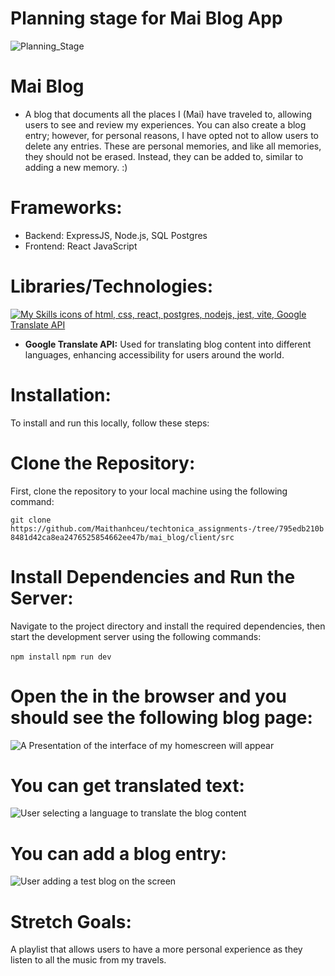 
# Planning stage for Mai Blog App
![Planning_Stage](https://github.com/user-attachments/assets/01661c0f-88d8-4d04-9f6c-ce0e8aa5ba57)

# Mai Blog 
- A blog that documents all the places I (Mai) have traveled to, allowing users to see and review my experiences. You can also create a blog entry; however, for personal reasons, I have opted not to allow users to delete any entries. These are personal memories, and like all memories, they should not be erased. Instead, they can be added to, similar to adding a new memory. :)

# Frameworks: 
- Backend: ExpressJS, Node.js, SQL Postgres
- Frontend: React JavaScript 

# Libraries/Technologies: 

[![My Skills icons of html, css, react, postgres, nodejs, jest, vite, Google Translate API](https://skillicons.dev/icons?i=js,html,css,react,postgres,nodejs,jest,vite)](https://skillicons.dev)

- **Google Translate API:** Used for translating blog content into different languages, enhancing accessibility for users around the world.
# Installation: 
To install and run this locally, follow these steps:

# Clone the Repository: 
First, clone the repository to your local machine using the following command: 

`git clone https://github.com/Maithanhceu/techtonica_assignments-/tree/795edb210b8481d42ca8ea2476525854662ee47b/mai_blog/client/src`


# Install Dependencies and Run the Server:
Navigate to the project directory and install the required dependencies, then start the development server using the following commands:

`npm install`
`npm run dev`

# Open the  in the browser and you should see the following blog page: 

![A Presentation of the interface of my homescreen will appear](https://i.giphy.com/media/v1.Y2lkPTc5MGI3NjExZDVwc3FrOW1hd3hhODV2cWNxdDBjY3h4cWhhYTJ1aHM2eWd3dXFwMyZlcD12MV9pbnRlcm5hbF9naWZfYnlfaWQmY3Q9Zw/spnLzo8zT0pPt4okzC/giphy.gif)

# You can get translated text: 
![User selecting a language to translate the blog content](https://i.giphy.com/media/v1.Y2lkPTc5MGI3NjExaHE0ZHFscGtxM2p2M3Q5NmloYWFuNWdmNmR5bGQ4a2U0OXp2eDZldiZlcD12MV9pbnRlcm5hbF9naWZfYnlfaWQmY3Q9Zw/UscwE2pl6Up111gsNT/giphy.gif)


# You can add a blog entry: 
![User adding a test blog on the screen](https://i.giphy.com/media/v1.Y2lkPTc5MGI3NjExeGxlcWN4MGg1bTh4a3preTRlMWJqM2F0d2gybmdteDVvemJmZnFsaCZlcD12MV9pbnRlcm5hbF9naWZfYnlfaWQmY3Q9Zw/PioDnKMFoAJClgIHmC/giphy.gif)


# Stretch Goals: 
A playlist that allows users to have a more personal experience as they listen to all the music from my travels. 
